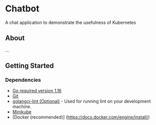 # Chatbot
A chat application to demonstrate the usefulness of Kubernetes
## About

...

## Getting Started

### Dependencies

- [Go required version 1.16](https://golang.org/doc/install)
- [Git](https://git-scm.com/downloads)
- [golangci-lint (Optional)](https://golangci-lint.run/usage/install/#local-installation) - Used for running lint on your development machine.
- [Minikube](https://minikube.sigs.k8s.io/docs/start/)
- [Docker (recommended)] (https://docs.docker.com/engine/install/)

